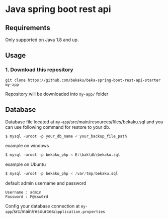 # Java spring boot rest api

Requirements
------------

Only supported on Java 1.8 and up.

## Usage

### 1. Download this repository
```
git clone https://github.com/bekaku/beka-spring-boot-rest-api-starter my-app
```

Repository will be downloaded into `my-app/` folder
## Database

Database file located at `my-app`/src/main/resources/files/bekaku.sql and you can use following command for restore to your db.

```sql
$ mysql -uroot -p your_db_name < your_backup_file_path
```
example on windows
```sql
$ mysql -uroot -p bekaku_php < E:\bak\db\bekaku.sql
```
example on Ubuntu
```sql
$ mysql -uroot -p bekaku_php < /var/tmp/bekaku.sql
```
default admin username and password
```
Username : admin
Password : P@ssw0rd
```
Config your database connection at `my-app`/src/main/resources/`application.properties`
